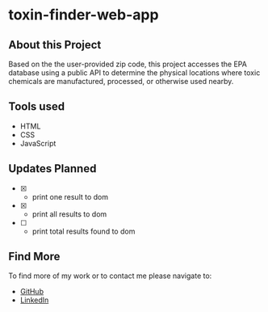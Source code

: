 ﻿# toxin-finder-web-app

## About this Project
Based on the the user-provided zip code, this project accesses the EPA database using a public API to determine the physical locations where toxic chemicals are manufactured, processed, or otherwise used nearby.

## Tools used

- HTML
- CSS
- JavaScript

## Updates Planned

- [X] - print one result to dom
- [x] - print all results to dom
- [ ] - print total results found to dom

## Find More

To find more of my work or to contact me please navigate to:

- [GitHub](https://github.com/jonahollis)
- [LinkedIn](https://www.linkedin.com/in/jonah-hollis/)
